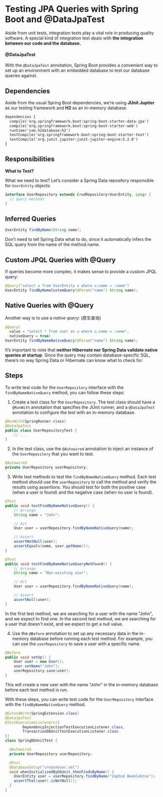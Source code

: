 # Testing JPA Queries with Spring Boot and @DataJpaTest

Aside from unit tests, integration tests play a vital role in producing quality software. A special kind of integration test deals with **the integration between our code and the database.**



#### @DataJpaTest

With the `@DataJpaTest` annotation, Spring Boot provides a convenient way to set up an environment with an embedded database to test our database queries against.



## Dependencies

Aside from the usual Spring Boot dependencies, we’re using **JUnit Jupiter** as our testing framework and **H2** as an in-memory database.

```xml
dependencies {
  compile('org.springframework.boot:spring-boot-starter-data-jpa')
  compile('org.springframework.boot:spring-boot-starter-web')
  runtime('com.h2database:h2')
  testCompile('org.springframework.boot:spring-boot-starter-test')
  testCompile('org.junit.jupiter:junit-jupiter-engine:5.2.0')
}
```



## Responsibilities

**What to Test?**

What we need to test? Let’s consider a Spring Data repository responsible for `UserEntity` objects:

```java
interface UserRepository extends CrudRepository<UserEntity, Long> {
  // query methods
}
```



## Inferred Queries

```java
UserEntity findByName(String name);
```

Don’t need to tell Spring Data what to do, since it automatically infers the SQL query from the name of the method name.



## Custom JPQL Queries with @Query

If queries become more complex, it makes sense to provide a custom JPQL query:

```java
@Query("select u from UserEntity u where u.name = :name")
UserEntity findByNameCustomQuery(@Param("name") String name);
```



## Native Queries with @Query

Another way is to use a *native query*: (原生查询)

```java
@Query(
  value = "select * from user as u where u.name = :name",
  nativeQuery = true)
UserEntity findByNameNativeQuery(@Param("name") String name);
```

It’s important to note that **neither Hibernate nor Spring Data validate native queries at startup**. Since the query may contain database-specific SQL, there’s no way Spring Data or Hibernate can know what to check for.



## Steps

To write test code for the `UserRepository` interface with the `findByNameNativeQuery` method, you can follow these steps:

1. Create a test class for the `UserRepository`. The test class should have a `@RunWith` annotation that specifies the JUnit runner, and a `@DataJpaTest` annotation to configure the test with an in-memory database.

```java
@RunWith(SpringRunner.class)
@DataJpaTest
public class UserRepositoryTest {
    // ...
}
```

2. In the test class, use the `@Autowired` annotation to inject an instance of the `UserRepository` that you want to test.

```java
@Autowired
private UserRepository userRepository;
```

3. Write test methods to test the `findByNameNativeQuery` method. Each test method should use the `userRepository` to call the method and verify the results using assertions. You should test for both the positive case (when a user is found) and the negative case (when no user is found).

```java
@Test
public void testFindByNameNativeQuery() {
    // Arrange
    String name = "John";

    // Act
    User user = userRepository.findByNameNativeQuery(name);

    // Assert
    assertNotNull(user);
    assertEquals(name, user.getName());
}

@Test
public void testFindByNameNativeQueryNotFound() {
    // Arrange
    String name = "Non-existing user";

    // Act
    User user = userRepository.findByNameNativeQuery(name);

    // Assert
    assertNull(user);
}
```

In the first test method, we are searching for a user with the name "John", and we expect to find one. In the second test method, we are searching for a user that doesn't exist, and we expect to get a null value.

4. Use the `@Before` annotation to set up any necessary data in the in-memory database before running each test method. For example, you can use the `userRepository` to save a user with a specific name.

```java
@Before
public void setUp() {
    User user = new User();
    user.setName("John");
    userRepository.save(user);
}
```

This will create a new user with the name "John" in the in-memory database before each test method is run.

With these steps, you can write test code for the `UserRepository` interface with the `findByNameNativeQuery` method.



```java
@ExtendWith(SpringExtension.class)
@DataJpaTest
@TestExecutionListeners({
        DependencyInjectionTestExecutionListener.class,
        TransactionDbUnitTestExecutionListener.class
})
class SpringDbUnitTest {

  @Autowired
  private UserRepository userRepository;

  @Test
  @DatabaseSetup("createUser.xml")
  void whenInitializedByDbUnit_thenFindsByName() {
    UserEntity user = userRepository.findByName("Zaphod Beeblebrox");
    assertThat(user).isNotNull();
  }
}
```

